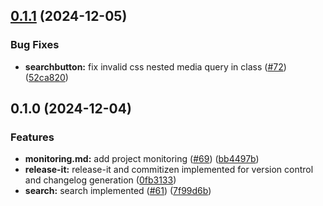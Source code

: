 

## [0.1.1](https://github.com/Amsterdam/ee-docs/compare/v0.1.0...v0.1.1) (2024-12-05)


### Bug Fixes

* **searchbutton:** fix invalid css nested media query in class ([#72](https://github.com/Amsterdam/ee-docs/issues/72)) ([52ca820](https://github.com/Amsterdam/ee-docs/commit/52ca820fecf3a27837b981bc56163adc18541471))

## 0.1.0 (2024-12-04)


### Features

* **monitoring.md:** add project monitoring ([#69](https://github.com/Amsterdam/ee-docs/issues/69)) ([bb4497b](https://github.com/Amsterdam/ee-docs/commit/bb4497b6f7e72dee0168d84ee99b18b366726ffb))
* **release-it:** release-it and commitizen implemented for version control and changelog generation ([0fb3133](https://github.com/Amsterdam/ee-docs/commit/0fb3133e9860be88c892f07f845537afd9e1bc18))
* **search:** search implemented ([#61](https://github.com/Amsterdam/ee-docs/issues/61)) ([7f99d6b](https://github.com/Amsterdam/ee-docs/commit/7f99d6b7ac6606e537482d9ce581c53667efabda))
